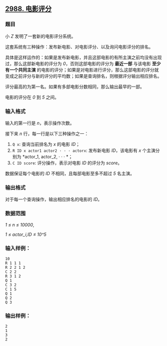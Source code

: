 ## [2988. 电影评分](https://www.acwing.com/problem/content/2991/)

### 题目

小 *Z* 发明了一套新的电影评分系统。

这套系统有三种操作：发布新电影、对电影评分、以及询问电影评分的排名。

具体是这样运作的：如果是发布新电影，并且这部电影的有所主演之前均没有出现过，那么这部新电影的评分为 *0*，否则这部电影的评分为 **最近一部** 与该电影 **至少有一个共同主演** 的电影的评分；如果是对电影进行评分，那么这部电影的评分就变成之前评分与新的评分的平均数；如果是查询排名，则根据评分输出相应排名。

评分最高的为第一名。如果有多部电影分数相同，那么输出最早的一部。

电影的评分在 *0* 到 *5* 之间。

### 输入格式

输入的第一行是 *n*，表示操作次数。

接下来 *n* 行，每一行是以下三种操作之一：

1. `Q x`: 查询当前排名为 *x* 的电影 *ID*；
2. `R ID x actor1 actor2 · · · actorx`: 发布新电影 *ID*，该电影有 *x* 个主演分别为 *actor_1, actor_2, · · · *；
3. `C ID score`: 评分操作，表示对电影 *ID* 的评分为 *score*。

数据保证每个电影的 *ID* 不相同，且每部电影至多不超过 *5* 名主演。

### 输出格式

对于每一个查询操作，输出相应排名的电影的 *ID*。

### 数据范围

*1 ≤ n ≤ 10000*,

*1 ≤ actor_i,ID ≤ 10^5*

### 输入样例：

```
10
R 1 1 1
R 2 2 1 2
C 2 2
R 3 1 2
Q 1
C 3 2
C 1 5
Q 1
Q 2
Q 3
```

### 输出样例：

```
2
1
3
2
```
